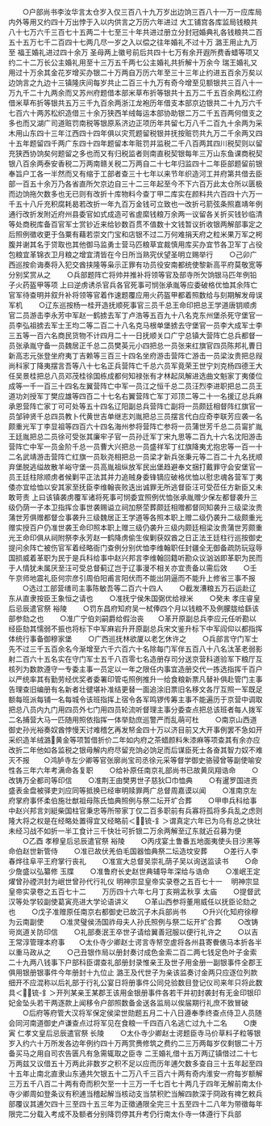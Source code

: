 <!-- { "loadSidebar": true } -->
　　○户部尚书李汝华言太仓岁入仅三百八十九万岁出边饷三百八十一万一应库局内外等用又约四十万出悖于入以内供言之万历六年进过  大工铺宫各库监局钱粮共八十七万六千三百七十五两二十七至三十年共进过册立分封冠婚典礼各钱粮共二百五十五万七千二百四十七两几尽一岁之入以偿之往年婚礼不过十万  潞王用止九万至  福王婚礼进过四十余万  圣母两上徽号前后共四十七万有余开遐所费香蜡等项又约二十二万长公主婚礼用至十三万五千两七公主婚礼共折解十万余今  瑞王婚礼又用过十万余其金花岁增买办银二十万两自万历六年至三十三年止约进五百余万矣以边饷言之九边十三镇隆庆间每岁共止二百三十九万有奇今增至见额银共三百八十一万九千二十九两余而又苏州府题借本部米草布折等银共十五万二千五百余两松江府借米草布折等银共五万三千九百余两浙江龙袍历年借支本部京边银共二十九万六千七百六十两苏松织造借三十余万狭西羊绒每运本部协助银二万二千五百两何借支之多也而又湖广司道赃罚南税等银原系济边正项历年共留七万八千二百九十余两为采木用山东四十三年江西四十四年俱以灾荒题留税银并抚按赃罚共九万二千余两又四十五年题留四千两广东四十四年题留本年赃罚并监税二千八百两其四川税契则以留充狭西协饷矣何题留之多也而又有归税监者则南直税契银每年三万山东鱼课商税契银八百余两泰安香税二万两南赣关税二万两自二十七年归监四十二年臣部题留前银奉旨户工各一半然而又有缩于工部者查三十七年以来节年织造河工并府第共借去臣部一百五十余万乃各省直所欠京边自三十二三年起至今不下六百万此太仓所以匮极而边饷拖欠数多也无已则有改折十库物料今查丁甲二库实在颜料共六百四十六万一千五十八斤充积腐耗曷若改折一年九百万金钱可立致也一改折弓箭弦条照嘉靖年例通行改折发附近府州县委官如式成造可省虗縻钱粮万余两一议留各关折买钱钞临清等处商税库备百官军士赏钞近来给钞数百贯不值数十文钱暂议折收银两解部事定之后照例徵收更于刍粟有藉若崇文门宝和店银不过二万何难捐天府之粒米果万军之枵腹并谢其名于贷取也其他御马监勇士营马匹粮草宜裁慎用库买办宜节各卫军丁占役包粮宜革锦衣卫月粮之增宜清皆在今日所当熟究伏望圣明立赐举行
　　○己卯广西巡按俞诲奏将入犯交酋挟隆等枭示正罪有功员役安南都统使黎新高平府莫敬宽等分别奖赏从之
　　○兵部题阵亡将帅并推补将领等官及部寺所欠饷银马匹年例铅子火药盔甲等项  上曰逆虏诱杀官兵各官死事可悯张承胤等应委破格优恤其余阵亡官军待查明并叙升补将领等官着作速题覆应用火药盔甲都着照数给与刻期解发毋误军机
　　○辽东巡按杨一桂开造抚顺死事官三员千总王命印把总王学道唐钥顺虏官二员游击李永芳中军赵一鹤掳去军丁卢浩等五百九十八名克东州堡杀死守堡官一员李弘祖掳去军士王均二等二百二十八名克马根单堡掳去守堡官一员李大成军士李三五等一百六名商民货物不计四月二十一日抚顺关口广宁总镇大营阵亡总兵都督一员张承胤守备一员魏居正千总二员樊英元小四把总一员张来红旗官四员陈邦礼曹日新高志元张登坐府夷丁吉赖等三百三十四名坐府游击营阵亡游击一员梁汝贵把总叚尚科家丁降夷摆言吾等八十七名正兵营阵亡千总六员军竟荣王世宁刘克杨四德王大任吴景桂把总八员邓茂桂徐国栋成都何知禄张有才林起凤解进选曲文魁家丁夷倭位成等一千一百三十四名左翼营阵亡中军一员江之恒千总二员汪烈李进职把总二员王道功刘授军丁樊应雄等四百二十七名右翼营阵亡军丁邓顶二等二十一名援辽总兵麻承恩营阵亡家丁可可处等五十四名辽阳副总兵营阵亡副将一员颇廷相督阵红旗官一员邹钟贤千总四员教卜代黄世吉单继志刘胤把总三员摆言代白应奇李联芳应袭一名颇重光军丁李显祖等四百六十四名海州参将营阵亡参将一员蒲世芳千总二员甯扩胤王廷胤把总二员徐可受张其廉牢子官一员孙迁军丁宋九思等二百九十六名沈阳游击营阵亡中军一员金阶千总一员曹大兴把总一员盛祥军丁红旗降夷尤抱忠等一百一十二名武靖游击营阵亡红旗一员耿尧相把总一员梁才新兵张秉元等二百二十九名抚顺弃堡脱逃缢故散羊峪守堡一员高胤祖纵放军民出堡趋避奉文捆打戴罪守会安堡官一员王廷柱除顺虏者候剿平正法其并力追贼身委锋镝应破格优恤以慰忠魂各营军丁夷倭亦宜给恤以安其家至抚臣李维翰丧败迭出诚罪无所逃督臣汪可受莅任方新臣又未敢苛责  上曰该镇袭虏覆军诸将死事可悯委宜照例优恤张承胤赠少保左都督袭升三级仍荫一子本卫指挥佥事世袭赐谥立祠加祭茔葬颇廷相赠都督同知袭升三级梁汝贵蒲世芳俱赠都督佥事袭升三级魏居正王学道等各照本职上赠二级仍袭升二级颇重光赠实授百户仍准世袭王命印照本职上赠三级仍袭升三级内颇廷相梁汝贵蒲世芳颇重光王命印俱从祠附祭李永芳赵一鹤降虏偷生俟剿获奴酋之日正法王廷柱行巡按御史提问余阵亡被伤官军着经略衙门查例分别优恤李维翰职任封疆全无御备疏防玩寇辱国损威着革职为民于是兵科给事中赵兴邦言李维翰回籍听勘众议汹汹即革职为民而于人情犹未属厌至汪可受总督蓟辽岂于辽事漫不相关亦宜责备以需后效
　　○壬午京师地震礼臣何宗彦引周伯阳甫言阳伏而不能出阴逼而不能升上修省三事不报
　　○选过工部营缮司主事陈敏吾等二百六十四人
　　○截发漕粮五万石运赴辽东从直隶按臣王象恒之请也
　　○准抚宁侯朱国弼优给禄米
　　○癸未  孝庄睿皇后忌辰遣官祭  裕陵
　　○罚东昌府知府吴一栻俸四个月以钱粮不及例朦胧给繇该部参劾之也
　　○准广宁伯刘嗣爵给假治丧　　○革开原副总兵李应元任听勘以经臣劾其懦弱不振也将标下中军麻岩升开原副总兵宋文鉴升标下中军阎仰以都指挥体统行事备御穆家堡
　　○广西巡抚林欲厦以老乞休许之
　　○兵部言守门军士先不过三千五百余名今渐增至六千六百六十名除每门军伴五百八十八名汰革老弱影射二百六十五名实在守门军士五千八百零七名造册存司分送京营科道验军下粮厅互核列为数款遵守一专委主事一员定以一年之限任内事宜造册交代一拣选指挥千百户以严统率其有勤劳经优奖者委署印管屯照例推升一给食粮新票凡替补俱赴管门主事告理查旧编册有名新者壮徤堪补准结更替一面追涂旧票旧名移文各厅互照一军既足额每班派每铺一名每城令该班指挥上宿令各军鸣锣传筹主事不能遍历于京营中调取把总八员内九门用四员外七门用四员轮流听督理主事分委查点把总该班者每人拨军二名捕营大马一匹随用照依指挥一体举劾庶巡警严而乱萌可杜
　　○南京山西道御史孙光裕奏奴酋悖慢天讨难稽乞再发帑金四十万以济目前又大开事例罢不急如开采织造羊绒潞黄金等项暂借折价二年如内府之茶蜡颜料朱漆麻等项查其有余亦应改折二年他如各监税之银毋解内府尽留充饷必饷足而后谋臣死士各奋其智力奴不难灭不报　　○鸿胪寺左少卿等官张廓尚宝司丞徐元采等督学御史骆骎曾等副使喻安性各三年六年考满命各复职
　　○给补原任南京礼部尚书已故黄凤翔诰命
　　○改铸万全都司等印信
　　○准荆王由樊男世子慈狄□巾恤典
　　○有暹罗国进贡盛表金盘被驿吏刘应同等抵换已经审明赎罪两广总督周嘉谟以闻
　　○准南京左府掌府事怀柔伯施壮猷祖母陈氏恤典照例与祭二坛开圹合葬
　　○甲申兵科给事中赵兴邦言刘綎柴国柱官秉忠等所带家丁仅二百多职前有兵寡将孤将多兵乱之虑则隆大将之权是在经略处置得宜又经略前＜锍-釒＞谓真定六年已为乌有总之快壮未经习战不如折一半工食计三千快壮可折银二万余两解至辽东就近召募为便
　　○乙酉  孝穆皇后忌辰遣官祭  裕陵
　　○丙戌宴土鲁番五地面夷使头目沙黑等命伯赵世新管侍
　　○准已故伏羌伯毛国器恤典祭二坛造坟安葬
　　○差行人李春烨往阜平王府掌行丧礼
　　○准宣大总督吴崇礼荫子吴以询送监读书
　　○命少詹盛以弘纂修  玉牒
　　○准鲁府长史赵世典辅导年深给与诰命
　　○准岷王定燿曾孙禋洪封为岷世曾孙代行礼仪
明神宗显皇帝实录卷之五百七十一
　明神宗显皇帝实录卷之五百七十二
　　万历四十六年七月丁亥朔孟秋享  太庙
　　○提督武汉等处学较副使葛寅亮进大学论语讲义
　　○革山西参将董用威任以抚臣论劾之也
　　○戊子准赠原任南京右都御史已故沉子木兵部尚书
　　○升兴化知府徐穆为云南副使
　　○准灵璧侯汤国祚母夫人孙氏照例与祭二坛开圹合葬
　　○改铸岢岚道关防印信
　　○礼部奏泯王卒世子请给翼善冠服以便行礼许之
　　○以吉王常淳管理本府事　　○太仆寺少卿赵士谔言寺帑空虗将各州县寄餋俵马本折各半以重马政从之
　　○己丑银作局以册封奏讨成色金索二百二两七钱足色叶子金索二十九两八钱事下户部科臣谓查礼部册封录惟亲王及世子用金册一副银事件全郡王俱用银册银事件今年册封十九位止  潞王及代世子为亲该监奏讨金两只应逐位列款细开不应混称以后礼部于行礼公宴日将册事件公同兑验数目登记仪司来年只将此数具＜锍-釒＞开列某亲王某郡王该用金银册事件各若干并初封袭封有无金印银印妃金坠头若干两逐款上闻移令户部照数备金送各监局以俟届期行礼庶不致冒破
　　○后府等府管大汉将军保定侯梁世勋题五月二十八日遵奉季终查点侍卫人员随会同河南道御史卢谦查点过将军见在食粮一千四百八名逃亡过九十二名
　　○庚寅  仁孝文皇后忌辰遣官祭  长陵
　　○太仆寺少卿赵士谔题臣寺马价草料子粒等银岁入约六十万所发各边年例约四十万两赏赉修筑之费约二三万两每岁仅剩银二十万备买马之用自司农告匮凡有急需辄取之臣寺  二王婚礼借十五万两辽镇借过二十七万两兹又议借五十万两此非数岁之积不足以应而历年逋欠数多查自三十五年起至四十五年止南北直隶山东通共欠银五十二万八千三百六十两有奇内淮安一府每岁额解三万五千八百二十两有奇而积欠至一十三万一千七百七十两几于四年无解前南太仆寺少卿周如登条议有积逋当稽起解当核动支当禁积贮当解四款深于冏政有禆乞敕兵部覆议其逋欠四十三至四十五三年为正徵通限全完三十五至四十二八年为带徵每年限完二分载入考成不及额者分别降罚停其升考仍行南太仆寺一体遵行下兵部
